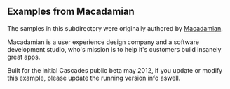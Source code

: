 ## Examples from Macadamian

The samples in this subdirectory were originally authored by [Macadamian](http://www.macadamian.com/).

Macadamian is a user experience design company and a software development studio, 
who's mission is to help it's customers build insanely great apps.

Built for the initial Cascades public beta may 2012, if you update or modify this example, please update the running version info aswell.